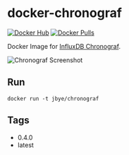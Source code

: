 # docker-chronograf

[![Docker Hub](https://img.shields.io/badge/docker-ready-blue.svg)](https://registry.hub.docker.com/u/jbye/chronograf/) [![Docker Pulls](https://img.shields.io/docker/pulls/jbye/chronograf.svg)](https://registry.hub.docker.com/u/jbye/chronograf/)

Docker Image for [InfluxDB Chronograf](https://influxdb.com/chronograf/index.html).

![Chronograf Screenshot](https://influxdb.com/img/blog/chronograf.gif)

## Run

```
docker run -t jbye/chronograf
```

## Tags

- 0.4.0
- latest
